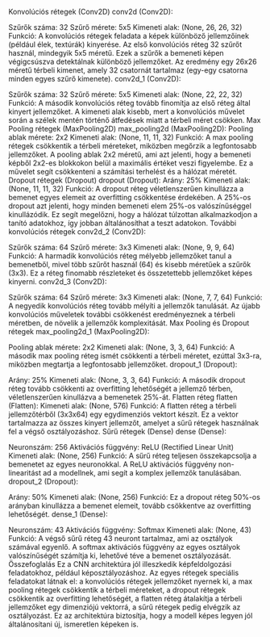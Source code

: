 Konvolúciós rétegek (Conv2D)
conv2d (Conv2D):

Szűrők száma: 32
Szűrő mérete: 5x5
Kimeneti alak: (None, 26, 26, 32)
Funkció: A konvolúciós rétegek feladata a képek különböző jellemzőinek (például élek, textúrák) kinyerése. Az első konvolúciós réteg 32 szűrőt használ, mindegyik 5x5 méretű. Ezek a szűrők a bemeneti képen végigcsúszva detektálnak különböző jellemzőket. Az eredmény egy 26x26 méretű térbeli kimenet, amely 32 csatornát tartalmaz (egy-egy csatorna minden egyes szűrő kimenete).
conv2d_1 (Conv2D):

Szűrők száma: 32
Szűrő mérete: 5x5
Kimeneti alak: (None, 22, 22, 32)
Funkció: A második konvolúciós réteg tovább finomítja az első réteg által kinyert jellemzőket. A kimeneti alak kisebb, mert a konvolúciós művelet során a szélek mentén történő átfedések miatt a térbeli méret csökken.
Max Pooling rétegek (MaxPooling2D)
max_pooling2d (MaxPooling2D):
Pooling ablak mérete: 2x2
Kimeneti alak: (None, 11, 11, 32)
Funkció: A max pooling rétegek csökkentik a térbeli méreteket, miközben megőrzik a legfontosabb jellemzőket. A pooling ablak 2x2 méretű, ami azt jelenti, hogy a bemeneti képből 2x2-es blokkokon belül a maximális értéket veszi figyelembe. Ez a művelet segít csökkenteni a számítási terhelést és a hálózat méretét.
Dropout rétegek (Dropout)
dropout (Dropout):
Arány: 25%
Kimeneti alak: (None, 11, 11, 32)
Funkció: A dropout réteg véletlenszerűen kinullázza a bemenet egyes elemeit az overfitting csökkentése érdekében. A 25%-os dropout azt jelenti, hogy minden bemeneti elem 25%-os valószínűséggel kinullázódik. Ez segít megelőzni, hogy a hálózat túlzottan alkalmazkodjon a tanító adatokhoz, így jobban általánosíthat a teszt adatokon.
További konvolúciós rétegek
conv2d_2 (Conv2D):

Szűrők száma: 64
Szűrő mérete: 3x3
Kimeneti alak: (None, 9, 9, 64)
Funkció: A harmadik konvolúciós réteg mélyebb jellemzőket tanul a bemenetből, mivel több szűrőt használ (64) és kisebb méretűek a szűrők (3x3). Ez a réteg finomabb részleteket és összetettebb jellemzőket képes kinyerni.
conv2d_3 (Conv2D):

Szűrők száma: 64
Szűrő mérete: 3x3
Kimeneti alak: (None, 7, 7, 64)
Funkció: A negyedik konvolúciós réteg tovább mélyíti a jellemzők tanulását. Az újabb konvolúciós műveletek további csökkenést eredményeznek a térbeli méretben, de növelik a jellemzők komplexitását.
Max Pooling és Dropout rétegek
max_pooling2d_1 (MaxPooling2D):

Pooling ablak mérete: 2x2
Kimeneti alak: (None, 3, 3, 64)
Funkció: A második max pooling réteg ismét csökkenti a térbeli méretet, ezúttal 3x3-ra, miközben megtartja a legfontosabb jellemzőket.
dropout_1 (Dropout):

Arány: 25%
Kimeneti alak: (None, 3, 3, 64)
Funkció: A második dropout réteg tovább csökkenti az overfitting lehetőségét a jellemző térben, véletlenszerűen kinullázva a bemenetek 25%-át.
Flatten réteg
flatten (Flatten):
Kimeneti alak: (None, 576)
Funkció: A flatten réteg a térbeli jellemzőtérből (3x3x64) egy egydimenziós vektort készít. Ez a vektor tartalmazza az összes kinyert jellemzőt, amelyet a sűrű rétegek használnak fel a végső osztályozáshoz.
Sűrű rétegek (Dense)
dense (Dense):

Neuronszám: 256
Aktivációs függvény: ReLU (Rectified Linear Unit)
Kimeneti alak: (None, 256)
Funkció: A sűrű réteg teljesen összekapcsolja a bemenetet az egyes neuronokkal. A ReLU aktivációs függvény non-linearitást ad a modellnek, ami segít a komplex jellemzők tanulásában.
dropout_2 (Dropout):

Arány: 50%
Kimeneti alak: (None, 256)
Funkció: Ez a dropout réteg 50%-os arányban kinullázza a bemenet elemeit, tovább csökkentve az overfitting lehetőségét.
dense_1 (Dense):

Neuronszám: 43
Aktivációs függvény: Softmax
Kimeneti alak: (None, 43)
Funkció: A végső sűrű réteg 43 neuront tartalmaz, ami az osztályok számával egyenlő. A softmax aktivációs függvény az egyes osztályok valószínűségét számítja ki, lehetővé téve a bemenet osztályozását.
Összefoglalás
Ez a CNN architektúra jól illeszkedik képfeldolgozási feladatokhoz, például képosztályozáshoz. Az egyes rétegek speciális feladatokat látnak el: a konvolúciós rétegek jellemzőket nyernek ki, a max pooling rétegek csökkentik a térbeli méreteket, a dropout rétegek csökkentik az overfitting lehetőségét, a flatten réteg átalakítja a térbeli jellemzőket egy dimenziójú vektorrá, a sűrű rétegek pedig elvégzik az osztályozást. Ez az architektúra biztosítja, hogy a modell képes legyen jól általánosítani új, ismeretlen képeken is.






